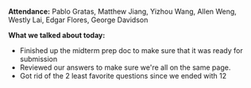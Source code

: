 **Attendance:** Pablo Gratas, Matthew Jiang, Yizhou Wang, Allen Weng, Westly Lai, Edgar Flores, George Davidson

**What we talked about today:**

- Finished up the midterm prep doc to make sure that it was ready for submission
- Reviewed our answers to make sure we're all on the same page.
- Got rid of the 2 least favorite questions since we ended with 12
